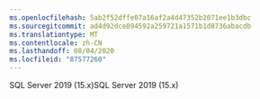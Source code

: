 ```yaml
---
ms.openlocfilehash: 5ab2f52dffe07a16af2a4d47352b2071ee1b3dbc
ms.sourcegitcommit: ad4d92dce894592a259721a1571b1d8736abacdb
ms.translationtype: MT
ms.contentlocale: zh-CN
ms.lasthandoff: 08/04/2020
ms.locfileid: "87577260"
---
```

 <span data-ttu-id="90a86-101">SQL Server 2019 (15.x)</span><span class="sxs-lookup"><span data-stu-id="90a86-101">SQL Server 2019 (15.x)</span></span> 
